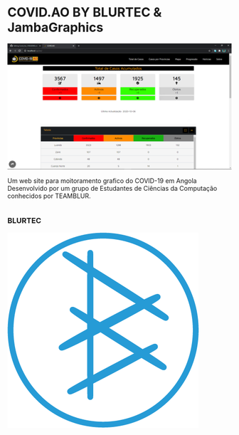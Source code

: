 # COVID.AO BY BLURTEC & JambaGraphics 
![COVID](https://github.com/Team-Blurtec/Covid_Ao_1/blob/master/src/styles/assets_main/images/screenhome.png)


Um web site para moitoramento grafico do COVID-19 em Angola Desenvolvido por um grupo de Estudantes de 
Ciências da Computação conhecidos por TEAMBLUR.







```

```

### BLURTEC
![blurtec](https://github.com/Team-Blurtec/Covid_Ao_1/blob/master/src/styles/assets_main/images/BLUR-2.png)

